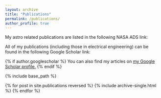 ```yaml
---
layout: archive
title: "Publications"
permalink: /publications/
author_profile: true
---
```


My astro related publications are listed in the following NASA ADS link:

All of my publications (including those in electrical engineering) can be found in the following Google Scholar link:



{% if author.googlescholar %}
  You can also find my articles on <u><a href="{{author.googlescholar}}">my Google Scholar profile</a>.</u>
{% endif %}

{% include base_path %}

{% for post in site.publications reversed %}
  {% include archive-single.html %}
{% endfor %}
